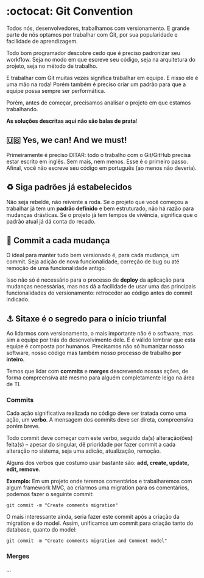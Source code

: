 :octocat: Git Convention
==============

Todos nós, desenvolvedores, trabalhamos com versionamento. E grande parte de nós optamos por trabalhar com Git, por sua popularidade e facilidade de aprendizagem.

Todo bom programador descobre cedo que é preciso padronizar seu workflow. Seja no modo em que escreve seu código, seja na arquitetura do projeto, seja no método de trabalho. 

E trabalhar com Git muitas vezes significa trabalhar em equipe. E nisso ele é uma mão na roda! Porém também é preciso criar um padrão para que a equipe possa sempre ser performática.

Porém, antes de começar, precisamos analisar o projeto em que estamos trabalhando. 

**As soluções descritas aqui não são balas de prata**!

## :us: Yes, we can! And we must!
Primeiramente é preciso DITAR: todo o trabalho com o Git/GitHub precisa estar escrito em inglês. Sem mais, nem menos. Esse é o primeiro passo. Afinal, você não escreve seu código em português (ao menos não deveria).

## :recycle: Siga padrões já estabelecidos
Não seja rebelde, não reivente a roda. Se o projeto que você começou a trabalhar já tem um **padrão definido** e bem estruturado, não há razão para mudanças drásticas. Se o projeto já tem tempos de vivência, significa que o padrão atual já dá conta do recado.

## :rocket: Commit a cada mudança
O ideal para manter tudo bem versionado é, para cada mudança, um commit. Seja adição de nova funcionalidade, correção de bug ou até remoção de uma funcionalidade antigo.

Isso não só é necessário para o processo de **deploy** da aplicação para mudanças necessárias, mas nos dá a facilidade de usar uma das principais funcionalidades do versionamento: retroceder ao código antes do commit indicado. 

## :anchor: Sitaxe é o segredo para o início triunfal
Ao lidarmos com versionamento, o mais importante não é o software, mas sim a equipe por trás do desenvolvimento dele. E é válido lembrar que esta equipe é composta por humanos. Precisamos não só humanizar nosso software, nosso código mas também nosso processo de trabalho **por inteiro**.

Temos que lidar com **commits** e **merges** descrevendo nossas ações, de forma compreensíva até mesmo para alguém completamente leigo na área de TI.

### Commits
Cada ação significativa realizada no código deve ser tratada como uma ação, um **verbo**. A mensagem dos commits deve ser direta, compreensíva porém breve.

Todo commit deve começar com este verbo, seguido da(s) alteração(ões) feita(s) – apesar do singular, dê prioridade por fazer commit a cada alteração no sistema, seja uma adicão, atualização, remoção.

Alguns dos verbos que costumo usar bastante são: **add, create, update, edit, remove**.

**Exemplo:** Em um projeto onde teremos comentários e trabalharemos com algum framework MVC, ao criarmos uma migration para os comentários, podemos fazer o seguinte commit:

```
git commit -m "Create comments migration"
```

O mais interessante ainda, seria fazer este commit após a criação da migration e do model. Assim, unificamos um commit para criação tanto do database, quanto do model:

```
git commit -m "Create comments migration and Comment model"
```

### Merges
...

